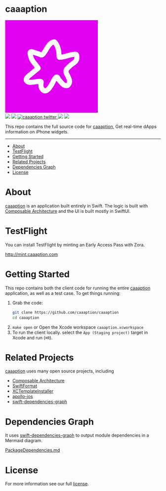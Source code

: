 # caaaption

<img src='./App/iOS/Assets.xcassets/AppIcon.appiconset/icon_pink4-1024.png' width='300'>

<div align='left'>
    <img src='https://github.com/caaaption/caaaption/actions/workflows/ci.yml/badge.svg'>
    <img src='https://github.com/tomokisun/caaaption/actions/workflows/format.yml/badge.svg'>
    <a href="https://twitter.com/caaaption">
      <img src="https://img.shields.io/twitter/follow/caaaption?label=caaaption&style=flat&logo=twitter&color=1DA1F2" alt="caaaption twitter">
    </a>
    <img src='https://img.shields.io/badge/language-Swift-orange.svg'>
    <img src='https://img.shields.io/badge/platform-iOS%20-green.svg'>
</div>

This repo contains the full source code for [caaaption](https://caaaption.com), Get real-time dApps information on iPhone widgets. 

---

- [About](#about)
- [TestFlight](#testflight)
- [Getting Started](#getting-started)
- [Related Projects](#related-projects)
- [Dependencies Graph](#dependencies-graph)
- [License](#license)

# About

[caaaption](https://caaaption.com) is an application built entirely in Swift. The logic is built with [Composable Architecture](https://github.com/pointfreeco/swift-composable-architecture) and the UI is  built mostly in SwiftUI.

# TestFlight

You can install TestFlight by minting an Early Access Pass with Zora.

http://mint.caaaption.com

# Getting Started

This repo contains both the client code for running the entire [caaaption](https://caaaption.com) application, as well as a test case. To get things running:

1. Grab the code:
    ```sh
    git clone https://github.com/caaaption/caaaption
    cd caaaption
    ```
2. `make open` or Open the Xcode workspace `caaaption.xcworkspace`
3. To run the client locally. select the `App (Staging project)` target in Xcode and run (`⌘R`).

# Related Projects

[caaaption](https://caaaption.com) uses many open source projects, including

- [Composable Architecture](https://github.com/pointfreeco/swift-composable-architecture)
- [SwiftFormat](https://github.com/nicklockwood/SwiftFormat)
- [XCTemplateInstaller](https://github.com/noppefoxwolf/XCTemplateInstaller)
- [apollo-ios](https://github.com/apollographql/apollo-ios)
- [swift-dependencies-graph](https://github.com/Ryu0118/swift-dependencies-graph)

# Dependencies Graph

It uses [swift-dependencies-graph](https://github.com/Ryu0118/swift-dependencies-graph) to output module dependencies in a Mermaid diagram.

[PackageDependencies.md](./caaaption/PackageDependencies.md)

# License

For more information see our full [license](./LICENSE).


